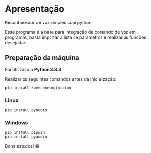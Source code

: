 # Apresentação

Reconhecedor de voz simples com python

Esse programa é a base para integração de comando de voz em programas, basta importar a lista de parametros e realizar as funcões desejadas.

## Preparação da máquina

Foi utilizado o **Python 3.8.3**

Realizar os seguintes comandos antes da inicialização:

```pip install SpeechRecoginition```
### Linux
```pip install pyaudio```
### Windows
```
pip install pipwin
pip install pyaudio
```

Bons estudos! :grin:
